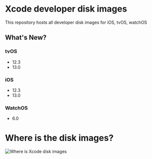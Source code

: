 # Xcode developer disk images
This repository hosts all developer disk images for iOS, tvOS, watchOS

## What's New?

### tvOS
* 12.3
* 13.0

### iOS
* 12.3
* 13.0

### WatchOS
* 6.0

# Where is the disk images?

![Where is Xcode disk images](https://raw.githubusercontent.com/haikieu/xcode-developer-disk-image-all-platforms/master/where%20is%20my%20developer%20disk%20images.png)
